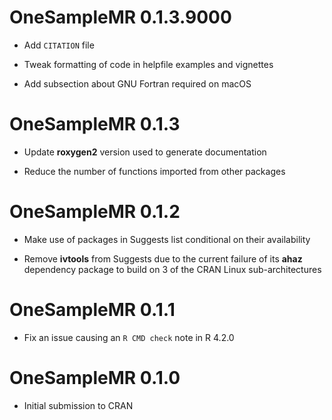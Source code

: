 # OneSampleMR 0.1.3.9000

* Add `CITATION` file

* Tweak formatting of code in helpfile examples and vignettes

* Add subsection about GNU Fortran required on macOS 

# OneSampleMR 0.1.3

* Update **roxygen2** version used to generate documentation

* Reduce the number of functions imported from other packages

# OneSampleMR 0.1.2

* Make use of packages in Suggests list conditional on their availability

* Remove **ivtools** from Suggests due to the current failure of its **ahaz** dependency package to build on 3 of the CRAN Linux sub-architectures

# OneSampleMR 0.1.1

* Fix an issue causing an `R CMD check` note in R 4.2.0

# OneSampleMR 0.1.0

* Initial submission to CRAN
